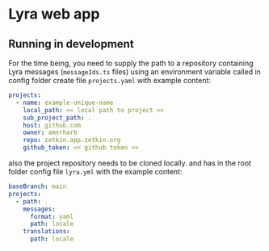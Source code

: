 # Lyra web app

## Running in development

For the time being, you need to supply the path to a repository containing
Lyra messages (`messageIds.ts` files) using an environment variable called
in config folder create file `projects.yaml` with example content:

```yaml
projects:
  - name: example-unique-name
    local_path: << local path to project >>
    sub_project_path: .
    host: github.com
    owner: amerharb
    repo: zetkin.app.zetkin.org
    github_token: << github token >>
```

also the project repository needs to be cloned locally. and has in the root folder config file `lyra.yml` with the
example content:

```yaml
baseBranch: main
projects:
  - path: .
    messages:
      format: yaml
      path: locale
    translations:
      path: locale
```
